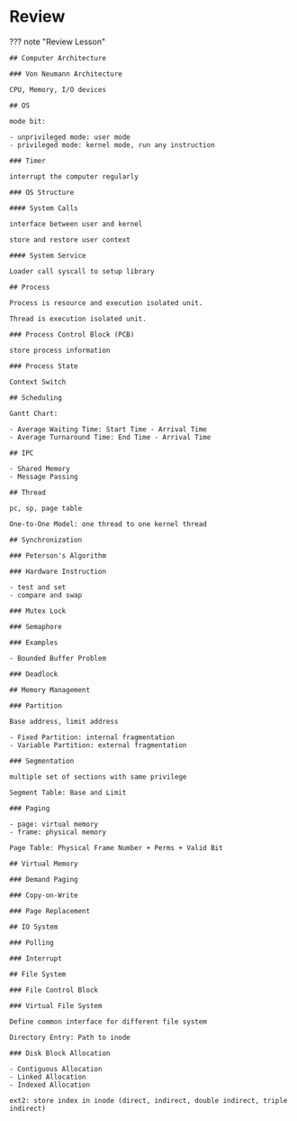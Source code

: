 # Review

??? note "Review Lesson"

    ## Computer Architecture

    ### Von Neumann Architecture

    CPU, Memory, I/O devices

    ## OS

    mode bit:

    - unprivileged mode: user mode
    - privileged mode: kernel mode, run any instruction

    ### Timer

    interrupt the computer regularly

    ### OS Structure

    #### System Calls

    interface between user and kernel

    store and restore user context

    #### System Service

    Loader call syscall to setup library

    ## Process

    Process is resource and execution isolated unit.

    Thread is execution isolated unit.

    ### Process Control Block (PCB)

    store process information

    ### Process State

    Context Switch

    ## Scheduling

    Gantt Chart:

    - Average Waiting Time: Start Time - Arrival Time
    - Average Turnaround Time: End Time - Arrival Time

    ## IPC

    - Shared Memory
    - Message Passing

    ## Thread

    pc, sp, page table

    One-to-One Model: one thread to one kernel thread

    ## Synchronization

    ### Peterson's Algorithm

    ### Hardware Instruction

    - test and set
    - compare and swap

    ### Mutex Lock

    ### Semaphore

    ### Examples

    - Bounded Buffer Problem

    ### Deadlock

    ## Memory Management

    ### Partition

    Base address, limit address

    - Fixed Partition: internal fragmentation
    - Variable Partition: external fragmentation

    ### Segmentation

    multiple set of sections with same privilege

    Segment Table: Base and Limit

    ### Paging

    - page: virtual memory
    - frame: physical memory

    Page Table: Physical Frame Number + Perms + Valid Bit

    ## Virtual Memory

    ### Demand Paging

    ### Copy-on-Write

    ### Page Replacement

    ## IO System

    ### Polling

    ### Interrupt

    ## File System

    ### File Control Block

    ### Virtual File System

    Define common interface for different file system

    Directory Entry: Path to inode

    ### Disk Block Allocation

    - Contiguous Allocation
    - Linked Allocation
    - Indexed Allocation

    ext2: store index in inode (direct, indirect, double indirect, triple indirect)